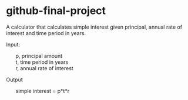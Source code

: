 # github-final-project
<p>A calculator that calculates simple interest given principal, annual rate of interest and time period in years.</p>
<p>Input:</p>
   
  &emsp; &nbsp; p, principal amount<br/>
  &emsp; &nbsp; t, time period in years<br/>
  &emsp; &nbsp; r, annual rate of interest
<p>Output</p>
    &emsp; &nbsp; simple interest = p*t*r
